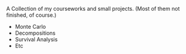 A Collection of my courseworks and small projects.
(Most of them not finished, of course.)

* Monte Carlo
* Decompositions
* Survival Analysis
* Etc
